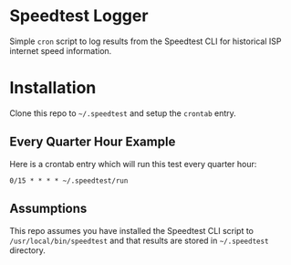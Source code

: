 # Speedtest Logger

Simple `cron` script to log results from the Speedtest CLI for historical ISP internet speed information.

# Installation

Clone this repo to `~/.speedtest` and setup the `crontab` entry.

## Every Quarter Hour Example

Here is a crontab entry which will run this test every quarter hour:

```
0/15 * * * * ~/.speedtest/run
```

## Assumptions

This repo assumes you have installed the Speedtest CLI script to `/usr/local/bin/speedtest` and that results are stored in `~/.speedtest` directory.

